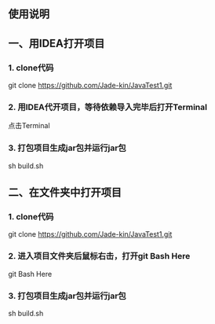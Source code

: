 ## 使用说明

## 一、用IDEA打开项目
### 1. clone代码
  git clone https://github.com/Jade-kin/JavaTest1.git
### 2. 用IDEA代开项目，等待依赖导入完毕后打开Terminal
  点击Terminal
### 3. 打包项目生成jar包并运行jar包
  sh build.sh
  
## 二、在文件夹中打开项目
### 1. clone代码
  git clone https://github.com/Jade-kin/JavaTest1.git
### 2. 进入项目文件夹后鼠标右击，打开git Bash Here
  git Bash Here
### 3. 打包项目生成jar包并运行jar包
  sh build.sh
